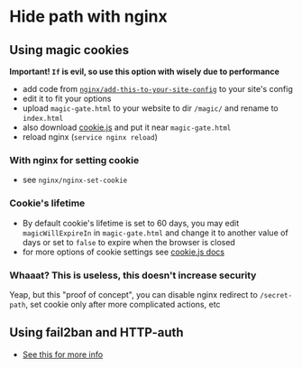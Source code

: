 # Hide path with nginx

## Using magic cookies

**Important! `If` is evil, so use this option with wisely due to performance**

* add code from [`nginx/add-this-to-your-site-config`](./nginx/add-this-to-your-site-config)
to your site's config
* edit it to fit your options
* upload `magic-gate.html` to your website to dir `/magic/` and rename to `index.html`
* also download [cookie.js](https://github.com/florian/cookie.js) and put it near `magic-gate.html`
* reload nginx (`service nginx reload`)

### With nginx for setting cookie

* see `nginx/nginx-set-cookie`

### Cookie's lifetime

* By default cookie's lifetime is set to 60 days, you may edit `magicWillExpireIn` in `magic-gate.html`
and change it to another value of days or set to `false` to expire when the browser is closed
* for more options of cookie settings see [cookie.js docs](https://github.com/florian/cookie.js)

### Whaaat? This is useless, this doesn't increase security

Yeap, but this "proof of concept", you can disable nginx redirect to `/secret-path`,
set cookie only after more complicated actions, etc

## Using fail2ban and HTTP-auth

* [See this for more info](http://serverfault.com/questions/421046/how-to-limit-nginx-auth-basic-re-tries)
